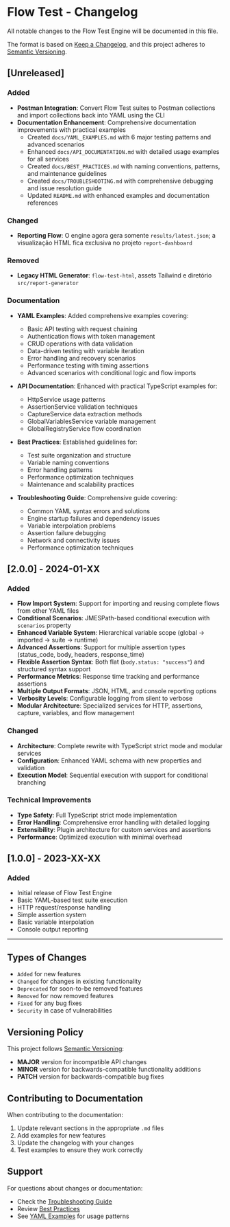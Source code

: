 # Flow Test - Changelog

All notable changes to the Flow Test Engine will be documented in this file.

The format is based on [Keep a Changelog](https://keepachangelog.com/en/1.0.0/),
and this project adheres to [Semantic Versioning](https://semver.org/spec/v2.0.0.html).

## [Unreleased]

### Added
- **Postman Integration**: Convert Flow Test suites to Postman collections and import collections back into YAML using the CLI
- **Documentation Enhancement**: Comprehensive documentation improvements with practical examples
  - Created `docs/YAML_EXAMPLES.md` with 6 major testing patterns and advanced scenarios
  - Enhanced `docs/API_DOCUMENTATION.md` with detailed usage examples for all services
  - Created `docs/BEST_PRACTICES.md` with naming conventions, patterns, and maintenance guidelines
  - Created `docs/TROUBLESHOOTING.md` with comprehensive debugging and issue resolution guide
  - Updated `README.md` with enhanced examples and documentation references

### Changed
- **Reporting Flow**: O engine agora gera somente `results/latest.json`; a visualização HTML fica exclusiva no projeto `report-dashboard`

### Removed
- **Legacy HTML Generator**: `flow-test-html`, assets Tailwind e diretório `src/report-generator`

### Documentation
- **YAML Examples**: Added comprehensive examples covering:
  - Basic API testing with request chaining
  - Authentication flows with token management
  - CRUD operations with data validation
  - Data-driven testing with variable iteration
  - Error handling and recovery scenarios
  - Performance testing with timing assertions
  - Advanced scenarios with conditional logic and flow imports

- **API Documentation**: Enhanced with practical TypeScript examples for:
  - HttpService usage patterns
  - AssertionService validation techniques
  - CaptureService data extraction methods
  - GlobalVariablesService variable management
  - GlobalRegistryService flow coordination

- **Best Practices**: Established guidelines for:
  - Test suite organization and structure
  - Variable naming conventions
  - Error handling patterns
  - Performance optimization techniques
  - Maintenance and scalability practices

- **Troubleshooting Guide**: Comprehensive guide covering:
  - Common YAML syntax errors and solutions
  - Engine startup failures and dependency issues
  - Variable interpolation problems
  - Assertion failure debugging
  - Network and connectivity issues
  - Performance optimization techniques

## [2.0.0] - 2024-01-XX

### Added
- **Flow Import System**: Support for importing and reusing complete flows from other YAML files
- **Conditional Scenarios**: JMESPath-based conditional execution with `scenarios` property
- **Enhanced Variable System**: Hierarchical variable scope (global → imported → suite → runtime)
- **Advanced Assertions**: Support for multiple assertion types (status_code, body, headers, response_time)
- **Flexible Assertion Syntax**: Both flat (`body.status: "success"`) and structured syntax support
- **Performance Metrics**: Response time tracking and performance assertions
- **Multiple Output Formats**: JSON, HTML, and console reporting options
- **Verbosity Levels**: Configurable logging from silent to verbose
- **Modular Architecture**: Specialized services for HTTP, assertions, capture, variables, and flow management

### Changed
- **Architecture**: Complete rewrite with TypeScript strict mode and modular services
- **Configuration**: Enhanced YAML schema with new properties and validation
- **Execution Model**: Sequential execution with support for conditional branching

### Technical Improvements
- **Type Safety**: Full TypeScript strict mode implementation
- **Error Handling**: Comprehensive error handling with detailed logging
- **Extensibility**: Plugin architecture for custom services and assertions
- **Performance**: Optimized execution with minimal overhead

## [1.0.0] - 2023-XX-XX

### Added
- Initial release of Flow Test Engine
- Basic YAML-based test suite execution
- HTTP request/response handling
- Simple assertion system
- Basic variable interpolation
- Console output reporting

---

## Types of Changes
- `Added` for new features
- `Changed` for changes in existing functionality
- `Deprecated` for soon-to-be removed features
- `Removed` for now removed features
- `Fixed` for any bug fixes
- `Security` in case of vulnerabilities

## Versioning Policy
This project follows [Semantic Versioning](https://semver.org/):
- **MAJOR** version for incompatible API changes
- **MINOR** version for backwards-compatible functionality additions
- **PATCH** version for backwards-compatible bug fixes

## Contributing to Documentation
When contributing to the documentation:
1. Update relevant sections in the appropriate `.md` files
2. Add examples for new features
3. Update the changelog with your changes
4. Test examples to ensure they work correctly

## Support
For questions about changes or documentation:
- Check the [Troubleshooting Guide](./docs/TROUBLESHOOTING.md)
- Review [Best Practices](./docs/BEST_PRACTICES.md)
- See [YAML Examples](./docs/YAML_EXAMPLES.md) for usage patterns
